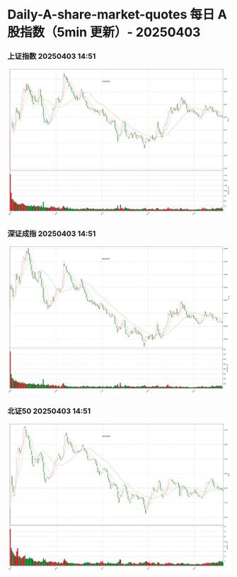
# Daily-A-share-market-quotes 每日 A 股指数（5min 更新）- 20250403

### 上证指数 20250403 14:51
![](./fig/2025/4/20250403-sh000001.png)

### 深证成指 20250403 14:51
![](./fig/2025/4/20250403-sz399001.png)

### 北证50 20250403 14:51
![](./fig/2025/4/20250403-bj899050.png)
